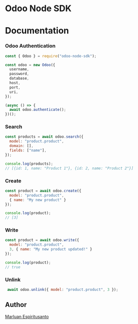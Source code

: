 # Odoo Node SDK

# Documentation

### Odoo Authentication

```javascript
const { Odoo } = require("odoo-node-sdk");

const odoo = new Odoo({
  username,
  password,
  database,
  host,
  port,
  uri,
});

(async () => {
  await odoo.authenticate();
})();
```

### Search

```javascript
const products = await odoo.search({
  model: "product.product",
  domain: [],
  fields: ["name"],
});

console.log(products);
// [{id: 1, name: "Product 1"}, {id: 2, name: "Product 2"}]
```

### Create

```javascript
const product = await odoo.create({
  model: "product.product",
  { name: "My new product" }
});

console.log(product);
// [3]
```

### Write

```javascript
const product = await odoo.write({
  model: "product.product",
  3, { name: "My new product updated!" }
});

console.log(product);
// true
```

### Unlink

```javascript
 await odoo.unlink({ model: "product.product", 3 });
```

## Author

[Marluan Espiritusanto](https://twitter.com/marluanguerrero)
